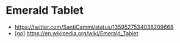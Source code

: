 # Emerald Tablet

- https://twitter.com/SantiCammi/status/1359527534036209668
- [[go]] https://en.wikipedia.org/wiki/Emerald_Tablet

[//begin]: # "Autogenerated link references for markdown compatibility"
[go]: go "Go"
[//end]: # "Autogenerated link references"